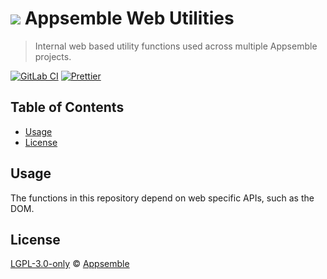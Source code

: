 # ![](https://gitlab.com/appsemble/appsemble/-/raw/0.27.0/config/assets/logo.svg) Appsemble Web Utilities

> Internal web based utility functions used across multiple Appsemble projects.

[![GitLab CI](https://gitlab.com/appsemble/appsemble/badges/0.27.0/pipeline.svg)](https://gitlab.com/appsemble/appsemble/-/releases/0.27.0)
[![Prettier](https://img.shields.io/badge/code_style-prettier-ff69b4.svg)](https://prettier.io)

## Table of Contents

- [Usage](#usage)
- [License](#license)

## Usage

The functions in this repository depend on web specific APIs, such as the DOM.

## License

[LGPL-3.0-only](https://gitlab.com/appsemble/appsemble/-/blob/0.27.0/LICENSE.md) ©
[Appsemble](https://appsemble.com)
